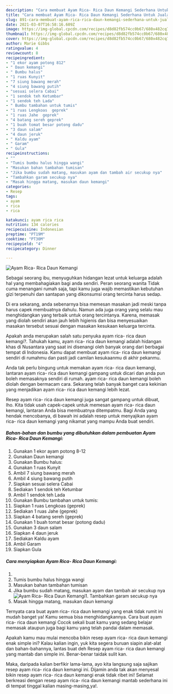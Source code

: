 ```yaml
---
description: "Cara membuat Ayam Rica- Rica Daun Kemangi Sederhana Untuk Jualan"
title: "Cara membuat Ayam Rica- Rica Daun Kemangi Sederhana Untuk Jualan"
slug: 891-cara-membuat-ayam-rica-rica-daun-kemangi-sederhana-untuk-jualan
date: 2021-03-07T16:58:16.609Z
image: https://img-global.cpcdn.com/recipes/d8d82fb574cc0b67/680x482cq70/ayam-rica-rica-daun-kemangi-foto-resep-utama.jpg
thumbnail: https://img-global.cpcdn.com/recipes/d8d82fb574cc0b67/680x482cq70/ayam-rica-rica-daun-kemangi-foto-resep-utama.jpg
cover: https://img-global.cpcdn.com/recipes/d8d82fb574cc0b67/680x482cq70/ayam-rica-rica-daun-kemangi-foto-resep-utama.jpg
author: Marie Gibbs
ratingvalue: 4
reviewcount: 8
recipeingredient:
- "1 ekor ayam potong 812"
- " Daun kemangi"
- " Bumbu halus"
- "1 ruas Kunyit"
- "7 siung bawang merah"
- "4 siung bawang putih"
- "sesuai selera Cabai"
- "1 sendok teh Ketumbar"
- "1 sendok teh Lada"
- " Bumbu tambahan untuk tumis"
- "1 ruas Lengkoas  geprek"
- "1 ruas Jahe  geprek"
- "4 batang sereh geprek"
- "1 buah tomat besar potong dadu"
- "3 daun salam"
- "4 daun jeruk"
- " Kaldu ayam"
- " Garam"
- " Gula"
recipeinstructions:
- ""
- "Tumis bumbu halus hingga wangi"
- "Masukan bahan tambahan tumisan"
- "Jika bumbu sudah matang, masukan ayam dan tambah air secukup nya"
- "Tambahkan garam secukup nya"
- "Masak hingga matang, masukan daun kemangi"
categories:
- Resep
tags:
- ayam
- rica
- rica

katakunci: ayam rica rica 
nutrition: 134 calories
recipecuisine: Indonesian
preptime: "PT19M"
cooktime: "PT30M"
recipeyield: "4"
recipecategory: Dinner

---
```



![Ayam Rica- Rica Daun Kemangi](https://img-global.cpcdn.com/recipes/d8d82fb574cc0b67/680x482cq70/ayam-rica-rica-daun-kemangi-foto-resep-utama.jpg)

Sebagai seorang ibu, menyuguhkan hidangan lezat untuk keluarga adalah hal yang membahagiakan bagi anda sendiri. Peran seorang  wanita Tidak cuma menangani rumah saja, tapi kamu juga wajib memastikan kebutuhan gizi terpenuhi dan santapan yang dikonsumsi orang tercinta harus sedap.

Di era  sekarang, anda sebenarnya bisa memesan masakan jadi meski tanpa harus capek membuatnya dahulu. Namun ada juga orang yang selalu mau menghidangkan yang terbaik untuk orang tercintanya. Karena, memasak yang diolah sendiri akan jauh lebih higienis dan bisa menyesuaikan masakan tersebut sesuai dengan masakan kesukaan keluarga tercinta. 



Apakah anda merupakan salah satu penyuka ayam rica- rica daun kemangi?. Tahukah kamu, ayam rica- rica daun kemangi adalah hidangan khas di Nusantara yang saat ini disenangi oleh banyak orang dari berbagai tempat di Indonesia. Kamu dapat membuat ayam rica- rica daun kemangi sendiri di rumahmu dan pasti jadi camilan kesukaanmu di akhir pekanmu.

Anda tak perlu bingung untuk memakan ayam rica- rica daun kemangi, lantaran ayam rica- rica daun kemangi gampang untuk dicari dan anda pun boleh memasaknya sendiri di rumah. ayam rica- rica daun kemangi boleh diolah dengan bermacam cara. Sekarang telah banyak banget cara kekinian yang menjadikan ayam rica- rica daun kemangi lebih lezat.

Resep ayam rica- rica daun kemangi juga sangat gampang untuk dibuat, lho. Kita tidak usah capek-capek untuk memesan ayam rica- rica daun kemangi, lantaran Anda bisa membuatnya ditempatmu. Bagi Anda yang hendak mencobanya, di bawah ini adalah resep untuk menyajikan ayam rica- rica daun kemangi yang nikamat yang mampu Anda buat sendiri.

<!--inarticleads1-->

##### Bahan-bahan dan bumbu yang dibutuhkan dalam pembuatan Ayam Rica- Rica Daun Kemangi:

1. Gunakan 1 ekor ayam potong 8-12
1. Gunakan  Daun kemangi
1. Gunakan  Bumbu halus:
1. Gunakan 1 ruas Kunyit
1. Ambil 7 siung bawang merah
1. Ambil 4 siung bawang putih
1. Siapkan sesuai selera Cabai
1. Sediakan 1 sendok teh Ketumbar
1. Ambil 1 sendok teh Lada
1. Gunakan  Bumbu tambahan untuk tumis:
1. Siapkan 1 ruas Lengkoas  (geprek)
1. Sediakan 1 ruas Jahe  (geprek)
1. Siapkan 4 batang sereh (geprek)
1. Gunakan 1 buah tomat besar (potong dadu)
1. Gunakan 3 daun salam
1. Siapkan 4 daun jeruk
1. Sediakan  Kaldu ayam
1. Ambil  Garam
1. Siapkan  Gula




<!--inarticleads2-->

##### Cara menyiapkan Ayam Rica- Rica Daun Kemangi:

1. 
1. Tumis bumbu halus hingga wangi
1. Masukan bahan tambahan tumisan
1. Jika bumbu sudah matang, masukan ayam dan tambah air secukup nya
<img src="//assets-global.cpcdn.com/assets/icons/button_play-2c75c40dde080a61004c1f40b05d8f140eaff45d7e9e6481dc71c63d2e7c4909.png" alt="Ayam Rica- Rica Daun Kemangi">1. Tambahkan garam secukup nya
1. Masak hingga matang, masukan daun kemangi




Ternyata cara buat ayam rica- rica daun kemangi yang enak tidak rumit ini mudah banget ya! Kamu semua bisa menghidangkannya. Cara buat ayam rica- rica daun kemangi Cocok sekali buat kamu yang sedang belajar memasak ataupun juga bagi kamu yang telah pandai dalam memasak.

Apakah kamu mau mulai mencoba bikin resep ayam rica- rica daun kemangi enak simple ini? Kalau kalian ingin, yuk kita segera buruan siapin alat-alat dan bahan-bahannya, lantas buat deh Resep ayam rica- rica daun kemangi yang mantab dan simple ini. Benar-benar taidak sulit kan. 

Maka, daripada kalian berfikir lama-lama, ayo kita langsung saja sajikan resep ayam rica- rica daun kemangi ini. Dijamin anda tak akan menyesal bikin resep ayam rica- rica daun kemangi enak tidak ribet ini! Selamat berkreasi dengan resep ayam rica- rica daun kemangi mantab sederhana ini di tempat tinggal kalian masing-masing,ya!.


